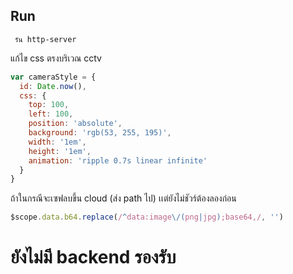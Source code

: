 ## Run
```
 รัน http-server
```
แก้ไข css  ตรงบริเวณ  cctv
```javascript
var cameraStyle = {
  id: Date.now(),
  css: {
    top: 100,
    left: 100,
    position: 'absolute',
    background: 'rgb(53, 255, 195)',
    width: '1em',
    height: '1em',
    animation: 'ripple 0.7s linear infinite'
  }
}
```
ถ้าในกรณีจะเซฟลบขึ้น cloud (ส่ง path ไป) เเต่ยังไม่ชัวร์ต้องลองก่อน
```javascript
$scope.data.b64.replace(/^data:image\/(png|jpg);base64,/, '')
```
# ยังไม่มี backend รองรับ
